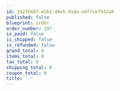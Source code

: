 ```yaml
---
id: 192f6687-e5b2-48e5-91da-ebf7ce7542a9
published: false
blueprint: order
order_number: 197
is_paid: false
is_shipped: false
is_refunded: false
grand_total: 0
items_total: 0
tax_total: 0
shipping_total: 0
coupon_total: 0
title: ' '
---
```

